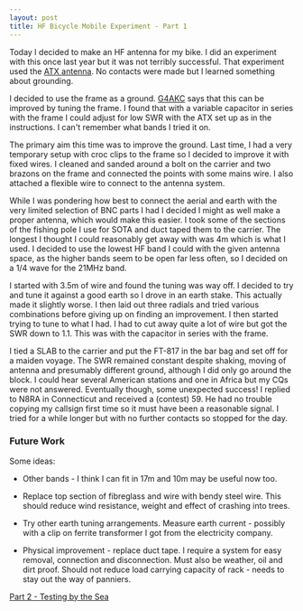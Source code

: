 ```yaml
---
layout: post
title: HF Bicycle Mobile Experiment - Part 1
---
```

Today I decided to make an HF antenna for my bike. I did an experiment
with this once last year but it was not terribly successful. That
experiment used the <a href="http://www.g4ilo.com/atx.html">ATX
antenna</a>. No contacts were made but I learned something about
grounding.

I decided to use the frame as a ground. <a
href="http://www.qrz.com/callsign/G4AKC">G4AKC</a> says that this can
be improved by tuning the frame. I found that with a variable capacitor
in series with the frame I could adjust for low SWR with the ATX set
up as in the instructions. I can't remember what bands I tried it on.

The primary aim this time was to improve the ground. Last time, I had
a very temporary setup with croc clips to the frame so I decided to
improve it with fixed wires. I cleaned and sanded around a bolt on the
carrier and two brazons on the frame and connected the points with
some mains wire. I also attached a flexible wire to connect to the
antenna system.

While I was pondering how best to connect the aerial and earth with
the very limited selection of BNC parts I had I decided I might as
well make a proper antenna, which would make this easier. I took some
of the sections of the fishing pole I use for SOTA and duct taped them
to the carrier. The longest I thought I could reasonably get away with
was 4m which is what I used. I decided to use the lowest HF band I
could with the given antenna space, as the higher bands seem to be
open far less often, so I decided on a 1/4 wave for the 21MHz band.

I started with 3.5m of wire and found the tuning was way off. I
decided to try and tune it against a good earth so I drove in an earth
stake. This actually made it slightly worse. I then laid out three
radials and tried various combinations before giving up on finding an
improvement. I then started trying to tune to what I had. I had to cut
away quite a lot of wire but got the SWR down to 1.1. This was with
the capacitor in series with the frame.

I tied a SLAB to the carrier and put the FT-817 in the bar bag and set
off for a maiden voyage. The SWR remained constant despite shaking,
moving of antenna and presumably different ground, although I did only
go around the block. I could hear several American stations and one in
Africa but my CQs were not answered. Eventually though, some
unexpected success! I replied to N8RA in Connecticut and received a
(contest) 59. He had no trouble copying my callsign first time so it
must have been a reasonable signal. I tried for a while longer but
with no further contacts so stopped for the day.

<h3>Future Work</h3>
Some ideas:

* Other bands - I think I can fit in 17m and 10m may be useful now too.

* Replace top section of fibreglass and wire with bendy steel
  wire. This should reduce wind resistance, weight and effect of
  crashing into trees.

* Try other earth tuning arrangements. Measure earth current -
  possibly with a clip on ferrite transformer I got from the
  electricity company.

* Physical improvement - replace duct tape. I require a system
  for easy removal, connection and disconnection. Must also be
  weather, oil and dirt proof. Should not reduce load carrying
  capacity of rack - needs to stay out the way of panniers.

<a
rel="next" href="/blog/2011/03/21/HF-Bicycle-Mobile-Experiment-Part-2.html">Part
2 - Testing by the Sea</a>